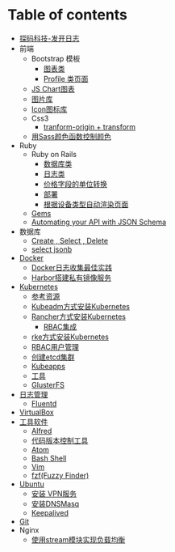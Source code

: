 # Table of contents

* [探码科技-发开日志](README.md)
* 前端
  * Bootstrap 模板
    * [图表类](qian-duan/bootstrap-mo-ban/tu-biao-lei.md)
    * [Profile 类页面](qian-duan/bootstrap-mo-ban/profile-lei-ye-mian.md)
  * [JS Chart图表](qian-duan/js-chart-tu-biao.md)
  * [图片库](qian-duan/tu-pian-ku.md)
  * [Icon图标库](qian-duan/icon-tu-biao-ku.md)
  * Css3
    * [tranform-origin + transform](qian-duan/css3/tranform-origin-+-transform-+-transition.md)
  * [用Sass颜色函数控制颜色](qian-duan/yong-sass-yan-se-han-shu-kong-zhi-yan-se.md)
* Ruby
  * Ruby on Rails
    * [数据库类](ruby/ruby-on-rails/shu-ju-ku-lei.md)
    * [日志类](ruby/ruby-on-rails/ri-zhi-lei.md)
    * [价格字段的单位转换](ruby/ruby-on-rails/jia-ge-zi-duan-de-dan-wei-zhuan-huan.md)
    * [部署](ruby/ruby-on-rails/bu-shu.md)
    * [根据设备类型自动渲染页面](ruby/ruby-on-rails/gen-ju-she-bei-lei-xing-zi-dong-ran.md)
  * [Gems](ruby/gems.md)
  * [Automating your API with JSON Schema](ruby/automating-your-api-with-json-schema.md)
* 数据库
  * [Create , Select , Delete](shu-ju-ku/select.md)
  * [select  jsonb](shu-ju-ku/select-jsonb.md)
* [Docker](docker/README.md)
  * [Docker日志收集最佳实践](docker/logging.md)
  * [Harbor搭建私有镜像服务](docker/harbor.md)
* [Kubernetes](kubernetes/README.md)
  * [参考资源](kubernetes/references.md)
  * [Kubeadm方式安装Kubernetes](kubernetes/kubeadm-an-zhuang-ji-qun.md)
  * [Rancher方式安装Kubernetes](kubernetes/tong-guo-rancher-guan-li-kubernetes/README.md)
    * [RBAC集成](kubernetes/tong-guo-rancher-guan-li-kubernetes/rbac-ji-cheng.md)
  * [rke方式安装Kubernetes](kubernetes/rke-fang-shi-an-zhuang-ji-qun.md)
  * [RBAC用户管理](kubernetes/rbac-yong-hu-guan-li.md)
  * [创建etcd集群](kubernetes/chuang-jian-etcd-ji-qun.md)
  * [Kubeapps](kubernetes/kubeapps.md)
  * [工具](kubernetes/gong-ju.md)
  * [GlusterFS](kubernetes/glusterfs.md)
* [日志管理](ri-zhi-guan-li/README.md)
  * [Fluentd](ri-zhi-guan-li/fluentd.md)
* [VirtualBox](virtualbox.md)
* [工具软件](gong-ju-ruan-jian/README.md)
  * [Alfred](gong-ju-ruan-jian/alfred.md)
  * [代码版本控制工具](gong-ju-ruan-jian/dai-ma-ban-ben-kong-zhi-gong-ju.md)
  * [Atom](gong-ju-ruan-jian/atom.md)
  * [Bash Shell](gong-ju-ruan-jian/bash-shell.md)
  * [Vim](gong-ju-ruan-jian/vim.md)
  * [fzf\(Fuzzy Finder\)](gong-ju-ruan-jian/fzf-fuzzy-finder.md)
* [Ubuntu](ubuntu/README.md)
  * [安装 VPN服务](ubuntu/an-zhuang-vpn-fu-wu.md)
  * [安装DNSMasq](ubuntu/an-zhuang-dnsmasq.md)
  * [Keepalived](ubuntu/keepalived.md)
* [Git](git.md)
* Nginx
  * [使用stream模块实现负载均衡](nginx/shi-yong-stream-mo-kuai-shi-xian-fu-zai-jun-heng.md)

